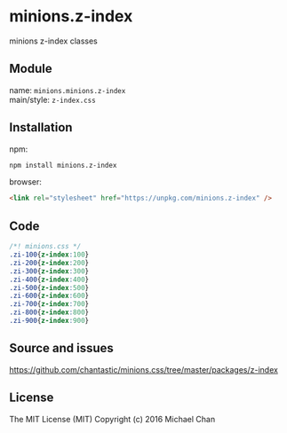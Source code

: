 # minions.z-index
minions z-index classes

## Module
name: `minions.minions.z-index`  
main/style: `z-index.css`  

## Installation
npm:
```bash
npm install minions.z-index
```

browser:
```html
<link rel="stylesheet" href="https://unpkg.com/minions.z-index" />
```

## Code
```css
/*! minions.css */
.zi-100{z-index:100}
.zi-200{z-index:200}
.zi-300{z-index:300}
.zi-400{z-index:400}
.zi-500{z-index:500}
.zi-600{z-index:600}
.zi-700{z-index:700}
.zi-800{z-index:800}
.zi-900{z-index:900}

```

## Source and issues

https://github.com/chantastic/minions.css/tree/master/packages/z-index

## License

The MIT License (MIT)
Copyright (c) 2016 Michael Chan